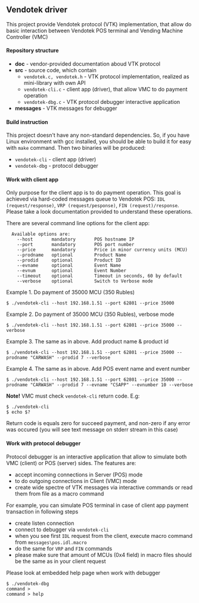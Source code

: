 ## Vendotek driver

This project provide Vendotek protocol (VTK) implementation, that allow do basic interaction between
Vendotek POS terminal and Vending Machine Controller (VMC)

#### Repository structure

- __doc__ - vendor-provided documentation aboud VTK protocol
- __src__ - source code, which contain
    - `vendotek.c, vendotek.h` - VTK protocol implementation, realized as mini-library with own API
    - `vendotek-cli.c` - client app (driver), that allow VMC to do payment operation
    - `vendotek-dbg.c` - VTK protocol debugger interactive application
- __messages__ - VTK messages for debugger

#### Build instruction

This project doesn't have any non-standard dependencies. So, if you have Linux environment with gcc
installed, you should be able to build it for easy with `make` command. Then two binaries will be
produced:
- `vendotek-cli` - client app (driver)
- `vendotek-dbg` - protocol debugger

#### Work with client app

Only purpose for the client app is to do payment operation. This goal is achieved via hard-coded messages
queue to Vendotek POS: `IDL (request/response)`, `VRP (request/pesponse)`, `FIN (request)/response`.
Please take a look documentation provided to understand these operations.

There are several command line options for the client app:
```
  Available options are:
    --host       mandatory       POS hostname IP
    --port       mandatory       POS port number
    --price      mandatory       Price in minor currency units (MCU)
    --prodname   optional        Product Name
    --prodid     optional        Product ID
    --evname     optional        Event Name
    --evnum      optional        Event Number
    --timeout    optional        Timeout in seconds, 60 by default
    --verbose    optional        Switch to Verbose mode
```

Example 1. Do payment of 35000 MCU (350 Rubles)
```
$ ./vendotek-cli --host 192.168.1.51 --port 62801 --price 35000
```

Example 2. Do payment of 35000 MCU (350 Rubles), verbose mode
```
$ ./vendotek-cli --host 192.168.1.51 --port 62801 --price 35000 --verbose
```

Example 3. The same as in above. Add product name & product id
```
$ ./vendotek-cli --host 192.168.1.51 --port 62801 --price 35000 --prodname "CARWASH" --prodid 7 --verbose
```

Example 4. The same as in above. Add POS event name and event number
```
$ ./vendotek-cli --host 192.168.1.51 --port 62801 --price 35000 --prodname "CARWASH" --prodid 7 --evname "CSAPP" --evnumber 10 --verbose
```

__Note!__ VMC must check `vendotek-cli` return code. E.g:
```
$ ./vendotek-cli
$ echo $?
```
Return code is equals zero for succeed payment, and non-zero if any error was occured (you will see text
message on stderr stream in this case)

#### Work with protocol debugger

Protocol debugger is an interactive application that allow to simulate both VMC (client) or POS (server)
sides. The features are:
- accept incoming connections in Server (POS) mode
- to do outgoing connections in Client (VMC) mode
- create wide spectre of VTK messages via interactive commands or read them from file as a macro command

For example, you can simulate POS terminal in case of client app payment transaction in following steps
- create listen connection
- connect to debugger via `vendotek-cli`
- when you see first `IDL` request from the client, execute macro command from `messages\pos.idl.macro`
- do the same for `VRP` and `FIN` commands
- please make sure that amount of MCUs (0x4 field) in macro files should be the same as in your client request


Please look at embedded help page when work with debugger
```
$ ./vendotek-dbg
command >
command > help
```
